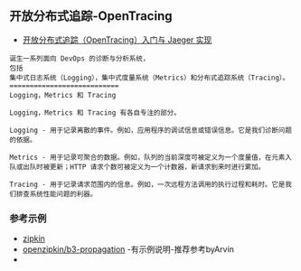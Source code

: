 ## 开放分布式追踪-OpenTracing
- [开放分布式追踪（OpenTracing）入门与 Jaeger 实现](https://www.jianshu.com/p/0859dac9320c)
```
诞生一系列面向 DevOps 的诊断与分析系统，
包括
集中式日志系统（Logging），集中式度量系统（Metrics）和分布式追踪系统（Tracing）。
===========================
Logging，Metrics 和 Tracing

Logging，Metrics 和 Tracing 有各自专注的部分。

Logging - 用于记录离散的事件。例如，应用程序的调试信息或错误信息。它是我们诊断问题的依据。

Metrics - 用于记录可聚合的数据。例如，队列的当前深度可被定义为一个度量值，在元素入队或出队时被更新；HTTP 请求个数可被定义为一个计数器，新请求到来时进行累加。

Tracing - 用于记录请求范围内的信息。例如，一次远程方法调用的执行过程和耗时。它是我们排查系统性能问题的利器。

```

### 参考示例
- [zipkin](https://zipkin.io/pages/instrumenting.html)
- [openzipkin/b3-propagation](https://github.com/openzipkin/b3-propagation) -有示例说明-推荐参考byArvin
- []()